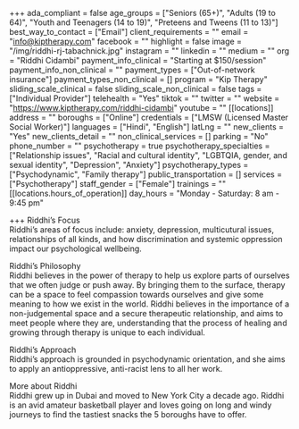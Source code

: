 +++
ada_compliant = false
age_groups = ["Seniors (65+)", "Adults (19 to 64)", "Youth and Teenagers (14 to 19)", "Preteens and Tweens (11 to 13)"]
best_way_to_contact = ["Email"]
client_requirements = ""
email = "info@kiptherapy.com"
facebook = ""
highlight = false
image = "/img/riddhi-rj-tabachnick.jpg"
instagram = ""
linkedin = ""
medium = ""
org = "Riddhi Cidambi"
payment_info_clinical = "Starting at $150/session"
payment_info_non_clinical = ""
payment_types = ["Out-of-network insurance"]
payment_types_non_clinical = []
program = "Kip Therapy"
sliding_scale_clinical = false
sliding_scale_non_clinical = false
tags = ["Individual Provider"]
telehealth = "Yes"
tiktok = ""
twitter = ""
website = "https://www.kiptherapy.com/riddhi-cidambi"
youtube = ""
[[locations]]
address = ""
boroughs = ["Online"]
credentials = ["LMSW (Licensed Master Social Worker)"]
languages = ["Hindi", "English"]
latLng = ""
new_clients = "Yes"
new_clients_detail = ""
non_clinical_services = []
parking = "No"
phone_number = ""
psychotherapy = true
psychotherapy_specialties = ["Relationship issues", "Racial and cultural identity", "LGBTQIA, gender, and sexual identity", "Depression", "Anxiety"]
psychotherapy_types = ["Psychodynamic", "Family therapy"]
public_transportation = []
services = ["Psychotherapy"]
staff_gender = ["Female"]
trainings = ""
[[locations.hours_of_operation]]
day_hours = "Monday - Saturday: 8 am - 9:45 pm"

+++
Riddhi’s Focus  
Riddhi’s areas of focus include: anxiety, depression, multicutural issues, relationships of all kinds, and how discrimination and systemic oppression impact our psychological wellbeing.

  
Riddhi’s Philosophy  
Riddhi believes in the power of therapy to help us explore parts of ourselves that we often judge or push away. By bringing them to the surface, therapy can be a space to feel compassion towards ourselves and give some meaning to how we exist in the world. Riddhi believes in the importance of a non-judgemental space and a secure therapeutic relationship, and aims to meet people where they are, understanding that the process of healing and growing through therapy is unique to each individual.

  
Riddhi’s Approach  
Riddhi’s approach is grounded in psychodynamic orientation, and she aims to apply an antioppressive, anti-racist lens to all her work.

  
More about Riddhi  
Riddhi grew up in Dubai and moved to New York City a decade ago. Riddhi is an avid amateur basketball player and loves going on long and windy journeys to find the tastiest snacks the 5 boroughs have to offer.